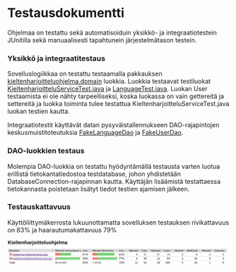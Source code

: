 # Testausdokumentti
Ohjelmaa on testattu sekä automatisoiduin yksikkö- ja integraatiotestein JUnitilla sekä manuaalisesti tapahtunein järjestelmätason testein.

### Yksikkö ja integraatitestaus

Sovelluslogiikkaa on testattu testaamalla pakkauksen [kieltenharjoitteluohjelma.domain](https://github.com/jyrki26/ot-harjoitustyo/tree/master/Kieltenharjoitteluohjelma/src/main/java/kieltenharjoitteluohjelma/domain) luokkia. 
Luokkia testaavat testiluokat [KieltenharjoitteluServiceTest.java](https://github.com/jyrki26/ot-harjoitustyo/blob/master/Kieltenharjoitteluohjelma/src/test/java/domain/KieltenharjoitteluServiceTest.java) ja [LanguageTest.java](https://github.com/jyrki26/ot-harjoitustyo/blob/master/Kieltenharjoitteluohjelma/src/test/java/domain/LanguageTest.java). 
Luokan User testaamista ei ole nähty tarpeelliseksi, koska luokassa on vain gettereitä ja settereitä ja luokka toiminta tulee testattua KieltenharjoitteluServiceTest.java luokan testien kautta.

Integraatiotestit käyttävät datan pysyväistallennukseen DAO-rajapintojen keskusmuistitoteutuksia [FakeLanguageDao](https://github.com/jyrki26/ot-harjoitustyo/blob/master/Kieltenharjoitteluohjelma/src/test/java/domain/FakeLanguageDao.java) ja [FakeUserDao](https://github.com/jyrki26/ot-harjoitustyo/blob/master/Kieltenharjoitteluohjelma/src/test/java/domain/FakeUserDao.java).

### DAO-luokkien testaus

Molempia DAO-luokkia on testattu hyödyntämällä testausta varten luotua erillistä tietokantatiedostoa testdatabase, johon yhdistetään DatabaseConnection-rajapinnan kautta. Käyttäjän lisäämistä testattaessa tietokannasta poistetaan lisätyt tiedot testien ajamisen jälkeen.

### Testauskattavuus
Käyttöliittymäkerrosta lukuunottamatta sovelluksen testauksen rivikattavuus on 83% ja haarautumakattavuus 79%

![testraport](https://github.com/jyrki26/ot-harjoitustyo/blob/master/dokumentointi/testraport.png)

###

